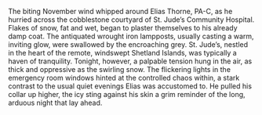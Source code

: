The biting November wind whipped around Elias Thorne, PA-C, as he hurried across the cobblestone courtyard of St. Jude’s Community Hospital.  Flakes of snow, fat and wet, began to plaster themselves to his already damp coat. The antiquated wrought iron lampposts, usually casting a warm, inviting glow, were swallowed by the encroaching grey.  St. Jude’s, nestled in the heart of the remote, windswept Shetland Islands, was typically a haven of tranquility. Tonight, however, a palpable tension hung in the air, as thick and oppressive as the swirling snow.  The flickering lights in the emergency room windows hinted at the controlled chaos within, a stark contrast to the usual quiet evenings Elias was accustomed to.  He pulled his collar up higher, the icy sting against his skin a grim reminder of the long, arduous night that lay ahead.
